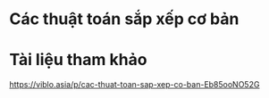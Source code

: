 # Các thuật toán sắp xếp cơ bản

# Tài liệu tham khảo
https://viblo.asia/p/cac-thuat-toan-sap-xep-co-ban-Eb85ooNO52G